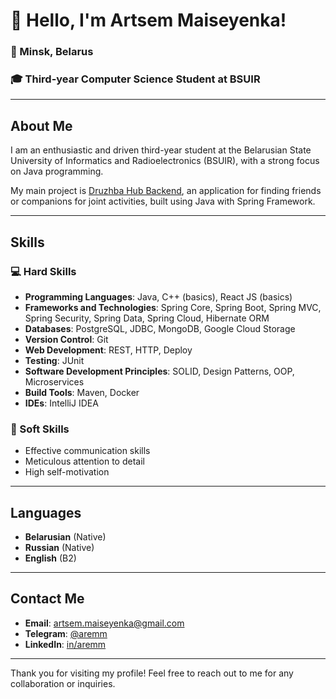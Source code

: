 # 👋 Hello, I'm Artsem Maiseyenka!

### 📍 Minsk, Belarus
### 🎓 Third-year Computer Science Student at BSUIR

---

## About Me

I am an enthusiastic and driven third-year student at the Belarusian State University of Informatics and Radioelectronics (BSUIR), with a strong focus on Java programming.

My main project is [Druzhba Hub Backend](https://github.com/aremm23/druzhba-hub-backend-java.git), an application for finding friends or companions for joint activities, built using Java with Spring Framework.

---

## Skills

### 💻 Hard Skills
- **Programming Languages**: Java, C++ (basics), React JS (basics)
- **Frameworks and Technologies**: Spring Core, Spring Boot, Spring MVC, Spring Security, Spring Data, Spring Cloud, Hibernate ORM
- **Databases**: PostgreSQL, JDBC, MongoDB, Google Cloud Storage
- **Version Control**: Git
- **Web Development**: REST, HTTP, Deploy
- **Testing**: JUnit
- **Software Development Principles**: SOLID, Design Patterns, OOP, Microservices
- **Build Tools**: Maven, Docker
- **IDEs**: IntelliJ IDEA

### 🌟 Soft Skills
- Effective communication skills
- Meticulous attention to detail
- High self-motivation

---

## Languages

- **Belarusian** (Native)
- **Russian** (Native)
- **English** (B2)
  
---

## Contact Me

- **Email**: [artsem.maiseyenka@gmail.com](mailto:artsem.maiseyenka@gmail.com)
- **Telegram**: [@aremm](https://t.me/Aremm)
- **LinkedIn**: [in/aremm](https://www.linkedin.com/in/aremm/)

---

Thank you for visiting my profile! Feel free to reach out to me for any collaboration or inquiries.
